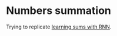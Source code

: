 # Numbers summation

Trying to replicate [learning sums with RNN](https://github.com/trekhleb/machine-learning-experiments/blob/master/experiments/numbers_summation_rnn/numbers_summation_rnn.ipynb).
